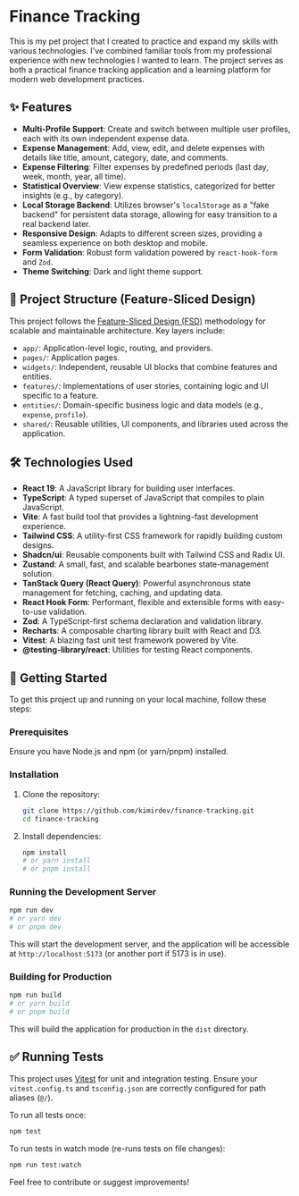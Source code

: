 # Finance Tracking

This is my pet project that I created to practice and expand my skills with various technologies. I've combined familiar tools from my professional experience with new technologies I wanted to learn. The project serves as both a practical finance tracking application and a learning platform for modern web development practices.

## ✨ Features

-   **Multi-Profile Support**: Create and switch between multiple user profiles, each with its own independent expense data.
-   **Expense Management**: Add, view, edit, and delete expenses with details like title, amount, category, date, and comments.
-   **Expense Filtering**: Filter expenses by predefined periods (last day, week, month, year, all time).
-   **Statistical Overview**: View expense statistics, categorized for better insights (e.g., by category).
-   **Local Storage Backend**: Utilizes browser's `localStorage` as a "fake backend" for persistent data storage, allowing for easy transition to a real backend later.
-   **Responsive Design**: Adapts to different screen sizes, providing a seamless experience on both desktop and mobile.
-   **Form Validation**: Robust form validation powered by `react-hook-form` and `Zod`.
-   **Theme Switching**: Dark and light theme support.

## 📁 Project Structure (Feature-Sliced Design)

This project follows the [Feature-Sliced Design (FSD)](https://feature-sliced.design/) methodology for scalable and maintainable architecture. Key layers include:

-   `app/`: Application-level logic, routing, and providers.
-   `pages/`: Application pages.
-   `widgets/`: Independent, reusable UI blocks that combine features and entities.
-   `features/`: Implementations of user stories, containing logic and UI specific to a feature.
-   `entities/`: Domain-specific business logic and data models (e.g., `expense`, `profile`).
-   `shared/`: Reusable utilities, UI components, and libraries used across the application.

## 🛠️ Technologies Used

-   **React 19**: A JavaScript library for building user interfaces.
-   **TypeScript**: A typed superset of JavaScript that compiles to plain JavaScript.
-   **Vite**: A fast build tool that provides a lightning-fast development experience.
-   **Tailwind CSS**: A utility-first CSS framework for rapidly building custom designs.
-   **Shadcn/ui**: Reusable components built with Tailwind CSS and Radix UI.
-   **Zustand**: A small, fast, and scalable bearbones state-management solution.
-   **TanStack Query (React Query)**: Powerful asynchronous state management for fetching, caching, and updating data.
-   **React Hook Form**: Performant, flexible and extensible forms with easy-to-use validation.
-   **Zod**: A TypeScript-first schema declaration and validation library.
-   **Recharts**: A composable charting library built with React and D3.
-   **Vitest**: A blazing fast unit test framework powered by Vite.
-   **@testing-library/react**: Utilities for testing React components.

## 🚀 Getting Started

To get this project up and running on your local machine, follow these steps:

### Prerequisites

Ensure you have Node.js and npm (or yarn/pnpm) installed.

### Installation

1.  Clone the repository:
    ```bash
    git clone https://github.com/kimirdev/finance-tracking.git
    cd finance-tracking
    ```
2.  Install dependencies:
    ```bash
    npm install
    # or yarn install
    # or pnpm install
    ```

### Running the Development Server

```bash
npm run dev
# or yarn dev
# or pnpm dev
```

This will start the development server, and the application will be accessible at `http://localhost:5173` (or another port if 5173 is in use).

### Building for Production

```bash
npm run build
# or yarn build
# or pnpm build
```

This will build the application for production in the `dist` directory.

## ✅ Running Tests

This project uses [Vitest](https://vitest.dev/) for unit and integration testing. Ensure your `vitest.config.ts` and `tsconfig.json` are correctly configured for path aliases (`@/`).

To run all tests once:

```bash
npm test
```

To run tests in watch mode (re-runs tests on file changes):

```bash
npm run test:watch
```

Feel free to contribute or suggest improvements!
